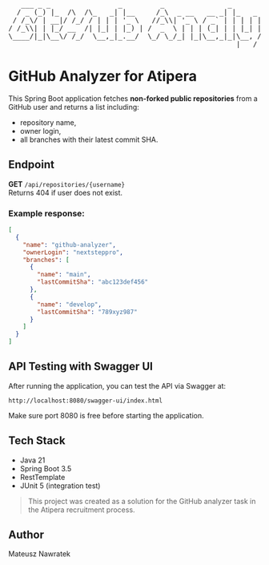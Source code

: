 <pre>
   ___ _ _                _         _               _                    
  / _ (_) |_  /\  /\_   _| |__     /_\  _ __   __ _| |_   _ _______ _ __ 
 / /_\/ | __|/ /_/ / | | | '_ \   //_\\| '_ \ / _` | | | | |_  / _ \ '__|
/ /_\\| | |_/ __  /| |_| | |_) | /  _  \ | | | (_| | | |_| |/ /  __/ |   
\____/|_|\__\/ /_/  \__,_|_.__/  \_/ \_/_| |_|\__,_|_|\__, /___\___|_|   
                                                      |___/
</pre>

# GitHub Analyzer for Atipera

This Spring Boot application fetches **non-forked public repositories** from a GitHub user and returns a list including:
- repository name,
- owner login,
- all branches with their latest commit SHA.

## Endpoint

**GET** `/api/repositories/{username}`  
Returns 404 if user does not exist.

### Example response:

```json
[
  {
    "name": "github-analyzer",
    "ownerLogin": "nextsteppro",
    "branches": [
      {
        "name": "main",
        "lastCommitSha": "abc123def456"
      },
      {
        "name": "develop",
        "lastCommitSha": "789xyz987"
      }
    ]
  }
]
```

## API Testing with Swagger UI

After running the application, you can test the API via Swagger at:

```
http://localhost:8080/swagger-ui/index.html
```

Make sure port 8080 is free before starting the application.

## Tech Stack

- Java 21
- Spring Boot 3.5
- RestTemplate
- JUnit 5 (integration test)

> This project was created as a solution for the GitHub analyzer task in the Atipera recruitment process.

## Author

Mateusz Nawratek
